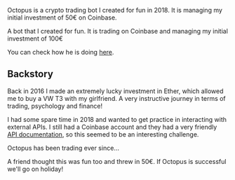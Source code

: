 Octopus is a crypto trading bot I created for fun in 2018. It is managing my initial investment of 50€ on Coinbase.

A bot that I created for fun. It is trading on Coinbase and managing my initial investment of 100€

You can check how he is doing [here]().

## Backstory
Back in 2016 I made an extremely lucky investment in Ether, which allowed me to buy a VW T3 with my girlfriend. A very instructive journey in terms of trading, psychology and finance!

I had some spare time in 2018 and wanted to get practice in interacting with external APIs. I still had a Coinbase account and they had a very friendly [API documentation](https://developers.coinbase.com/), so this seemed to be an interesting challenge.

Octopus has been trading ever since...

A friend thought this was fun too and threw in 50€. If Octopus is successful we'll go on holiday!
